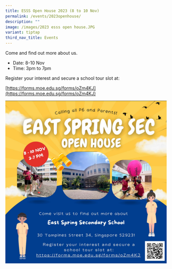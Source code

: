 ```yaml
---
title: ESSS Open House 2023 (8 to 10 Nov)
permalink: /events/2023openhouse/
description: ""
image: /images/2023 esss open house.JPG
variant: tiptap
third_nav_title: Events
---
```

Come and find out more about us.

* Date: 8-10 Nov
* Time: 3pm to 7pm

Register your interest and secure a school tour slot at: 

[https://forms.moe.edu.sg/forms/oZm4KJ](https://forms.moe.edu.sg/forms/oZm4KJ)

![](/images/2023%20esss%20open%20house.JPG)